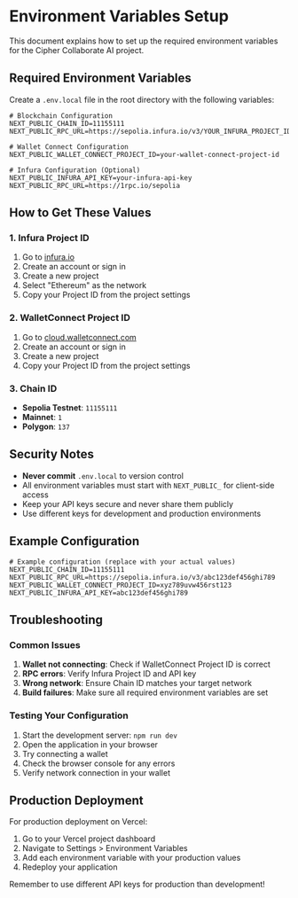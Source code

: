 # Environment Variables Setup

This document explains how to set up the required environment variables for the Cipher Collaborate AI project.

## Required Environment Variables

Create a `.env.local` file in the root directory with the following variables:

```env
# Blockchain Configuration
NEXT_PUBLIC_CHAIN_ID=11155111
NEXT_PUBLIC_RPC_URL=https://sepolia.infura.io/v3/YOUR_INFURA_PROJECT_ID

# Wallet Connect Configuration
NEXT_PUBLIC_WALLET_CONNECT_PROJECT_ID=your-wallet-connect-project-id

# Infura Configuration (Optional)
NEXT_PUBLIC_INFURA_API_KEY=your-infura-api-key
NEXT_PUBLIC_RPC_URL=https://1rpc.io/sepolia
```

## How to Get These Values

### 1. Infura Project ID
1. Go to [infura.io](https://infura.io)
2. Create an account or sign in
3. Create a new project
4. Select "Ethereum" as the network
5. Copy your Project ID from the project settings

### 2. WalletConnect Project ID
1. Go to [cloud.walletconnect.com](https://cloud.walletconnect.com)
2. Create an account or sign in
3. Create a new project
4. Copy your Project ID from the project settings

### 3. Chain ID
- **Sepolia Testnet**: `11155111`
- **Mainnet**: `1`
- **Polygon**: `137`

## Security Notes

- **Never commit** `.env.local` to version control
- All environment variables must start with `NEXT_PUBLIC_` for client-side access
- Keep your API keys secure and never share them publicly
- Use different keys for development and production environments

## Example Configuration

```env
# Example configuration (replace with your actual values)
NEXT_PUBLIC_CHAIN_ID=11155111
NEXT_PUBLIC_RPC_URL=https://sepolia.infura.io/v3/abc123def456ghi789
NEXT_PUBLIC_WALLET_CONNECT_PROJECT_ID=xyz789uvw456rst123
NEXT_PUBLIC_INFURA_API_KEY=abc123def456ghi789
```

## Troubleshooting

### Common Issues

1. **Wallet not connecting**: Check if WalletConnect Project ID is correct
2. **RPC errors**: Verify Infura Project ID and API key
3. **Wrong network**: Ensure Chain ID matches your target network
4. **Build failures**: Make sure all required environment variables are set

### Testing Your Configuration

1. Start the development server: `npm run dev`
2. Open the application in your browser
3. Try connecting a wallet
4. Check the browser console for any errors
5. Verify network connection in your wallet

## Production Deployment

For production deployment on Vercel:

1. Go to your Vercel project dashboard
2. Navigate to Settings > Environment Variables
3. Add each environment variable with your production values
4. Redeploy your application

Remember to use different API keys for production than development!

